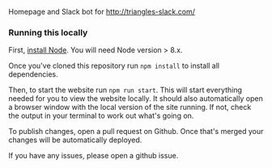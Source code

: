 Homepage and Slack bot for http://triangles-slack.com/

### Running this locally

First, [install Node](https://nodejs.org/en/). You will need Node version > 8.x.

Once you've cloned this repository run `npm install` to install all dependencies.

Then, to start the website run `npm run start`. This will start everything needed for you to view the website locally. It should also automatically open a browser window with the local version of the site running. If not, check the output in your terminal to work out what's going on.

To publish changes, open a pull request on Github. Once that's merged your changes will be automatically deployed.

If you have any issues, please open a github issue.

